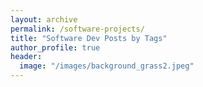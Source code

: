 ```yaml
---
layout: archive
permalink: /software-projects/
title: "Software Dev Posts by Tags"
author_profile: true
header:
  image: "/images/background_grass2.jpeg"
---
```


